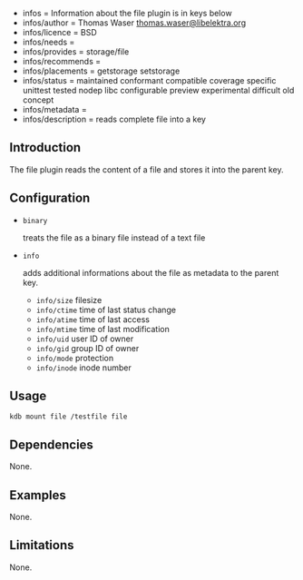 - infos = Information about the file plugin is in keys below
- infos/author = Thomas Waser <thomas.waser@libelektra.org>
- infos/licence = BSD
- infos/needs =
- infos/provides = storage/file
- infos/recommends =
- infos/placements = getstorage setstorage
- infos/status = maintained conformant compatible coverage specific unittest tested nodep libc configurable preview experimental difficult old concept
- infos/metadata =
- infos/description = reads complete file into a key

## Introduction

The file plugin reads the content of a file and stores it into the parent key.

## Configuration

- `binary` 

	treats the file as a binary file instead of a text file

- `info`

	adds additional informations about the file as metadata to the parent key.
	
	- `info/size` filesize
	- `info/ctime` time of last status change
	- `info/atime` time of last access
	- `info/mtime` time of last modification
	- `info/uid` user ID of owner
	- `info/gid` group ID of owner
	- `info/mode` protection
	- `info/inode` inode number

## Usage

`kdb mount file /testfile file`

## Dependencies

None.

## Examples

None.

## Limitations

None.
